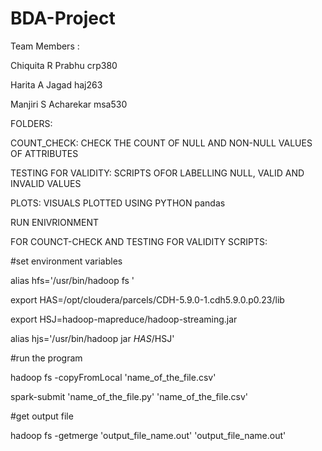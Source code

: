 # BDA-Project

Team Members : 

Chiquita R Prabhu	crp380

Harita A Jagad	haj263

Manjiri S Acharekar	msa530





FOLDERS:

COUNT_CHECK: CHECK THE COUNT OF NULL AND NON-NULL VALUES OF ATTRIBUTES

TESTING FOR VALIDITY: SCRIPTS OFOR LABELLING NULL, VALID AND INVALID VALUES

PLOTS: VISUALS PLOTTED USING PYTHON pandas



RUN ENIVRIONMENT 

FOR COUNCT-CHECK AND TESTING FOR VALIDITY SCRIPTS:



#set environment variables

alias hfs='/usr/bin/hadoop fs ' 

export HAS=/opt/cloudera/parcels/CDH-5.9.0-1.cdh5.9.0.p0.23/lib 

export HSJ=hadoop-mapreduce/hadoop-streaming.jar  

alias hjs='/usr/bin/hadoop jar $HAS/$HSJ'



#run the program

hadoop fs -copyFromLocal 'name_of_the_file.csv'

spark-submit 'name_of_the_file.py' 'name_of_the_file.csv'



#get output file

hadoop fs -getmerge 'output_file_name.out' 'output_file_name.out'


